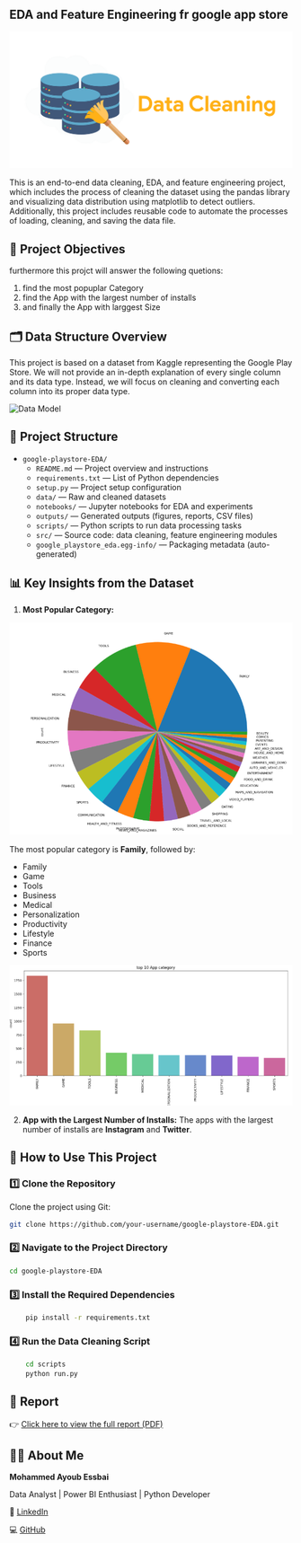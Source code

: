 ## EDA and Feature Engineering fr google app store

![Data Model](assets/data_cleaning.png)


This is an end-to-end data cleaning, EDA, and feature engineering project,
which includes the process of cleaning the dataset using the pandas library and visualizing data distribution using matplotlib to detect outliers.
Additionally, this project includes reusable code to automate the processes of loading, cleaning, and saving the data file.

## 🎯 Project Objectives

furthermore this projct will answer the following quetions:
1. find the most popuplar Category
2. find the App with the largest number of installs
3. and finally the App with larggest Size

## 🗂️ Data Structure Overview

This project is based on a dataset from Kaggle representing the Google Play Store.
We will not provide an in-depth explanation of every single column and its data type.
Instead, we will focus on cleaning and converting each column into its proper data type.

![Data Model]()

## 📁 Project Structure

- `google-playstore-EDA/`
  - `README.md` — Project overview and instructions
  - `requirements.txt` — List of Python dependencies
  - `setup.py` — Project setup configuration
  - `data/` — Raw and cleaned datasets
  - `notebooks/` — Jupyter notebooks for EDA and experiments
  - `outputs/` — Generated outputs (figures, reports, CSV files)
  - `scripts/` — Python scripts to run data processing tasks
  - `src/` — Source code: data cleaning, feature engineering modules
  - `google_playstore_eda.egg-info/` — Packaging metadata (auto-generated)


## 📊 Key Insights from the Dataset

1. **Most Popular Category:**

![Data Model](assets/Capture3.PNG)

   The most popular category is **Family**, followed by:
   - Family
   - Game
   - Tools
   - Business
   - Medical
   - Personalization
   - Productivity
   - Lifestyle
   - Finance
   - Sports

![Data Model](assets/Capture4.PNG)

2. **App with the Largest Number of Installs:**
   The apps with the largest number of installs are **Instagram** and **Twitter**.




## 🚀 How to Use This Project

### 1️⃣ Clone the Repository

Clone the project using Git:

```bash
git clone https://github.com/your-username/google-playstore-EDA.git
```
### 2️⃣ Navigate to the Project Directory

```bash
cd google-playstore-EDA
```

### 3️⃣ Install the Required Dependencies
```bash
    pip install -r requirements.txt
```
### 4️⃣ Run the Data Cleaning Script

```bash
    cd scripts
    python run.py

```


## 📄 Report

👉 [Click here to view the full report (PDF)]()

## 🙋‍♂️ About Me

**Mohammed Ayoub Essbai**

Data Analyst | Power BI Enthusiast | Python Developer

🔗 [LinkedIn](https://www.linkedin.com/in/mohammed-ayoub-essbai/)

💻 [GitHub](https://github.com/ayoub22222222)

